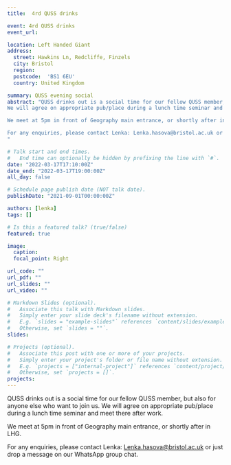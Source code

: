 ```yaml
---
title:  4rd QUSS drinks

event: 4rd QUSS drinks
event_url: 

location: Left Handed Giant
address:
  street: Hawkins Ln, Redcliffe, Finzels 
  city: Bristol
  region: 
  postcode:  'BS1 6EU'
  country: United Kingdom

summary: QUSS evening social
abstract: "QUSS drinks out is a social time for our fellow QUSS member, but also for anyone else who want to join us.
We will agree on appropriate pub/place during a lunch time seminar and meet there after work.

We meet at 5pm in front of Geography main entrance, or shortly after in LHG.

For any enquiries, please contact Lenka: Lenka.hasova@bristol.ac.uk or just drop a message on our WhatsApp group chat.
"

# Talk start and end times.
#   End time can optionally be hidden by prefixing the line with `#`.
date: "2022-03-17T17:10:00Z"
date_end: "2022-03-17T19:00:00Z"
all_day: false

# Schedule page publish date (NOT talk date).
publishDate: "2021-09-01T00:00:00Z"

authors: [lenka]
tags: []

# Is this a featured talk? (true/false)
featured: true

image:
  caption: 
  focal_point: Right

url_code: ""
url_pdf: ""
url_slides: ""
url_video: ""

# Markdown Slides (optional).
#   Associate this talk with Markdown slides.
#   Simply enter your slide deck's filename without extension.
#   E.g. `slides = "example-slides"` references `content/slides/example-slides.md`.
#   Otherwise, set `slides = ""`.
slides:

# Projects (optional).
#   Associate this post with one or more of your projects.
#   Simply enter your project's folder or file name without extension.
#   E.g. `projects = ["internal-project"]` references `content/project/deep-learning/index.md`.
#   Otherwise, set `projects = []`.
projects:
---
```


QUSS drinks out is a social time for our fellow QUSS member, but also for anyone else who want to join us.
We will agree on appropriate pub/place during a lunch time seminar and meet there after work.


We meet at 5pm in front of Geography main entrance, or shortly after in LHG.


For any enquiries, please contact Lenka: Lenka.hasova@bristol.ac.uk or just drop a message on our WhatsApp group chat.